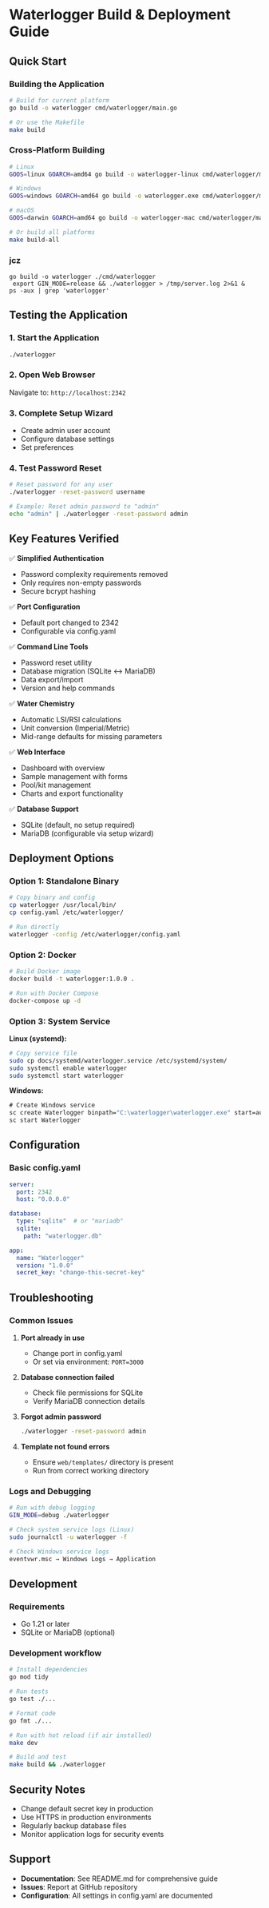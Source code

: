 # Waterlogger Build & Deployment Guide

## Quick Start

### Building the Application

```bash
# Build for current platform
go build -o waterlogger cmd/waterlogger/main.go

# Or use the Makefile
make build
```

### Cross-Platform Building

```bash
# Linux
GOOS=linux GOARCH=amd64 go build -o waterlogger-linux cmd/waterlogger/main.go

# Windows  
GOOS=windows GOARCH=amd64 go build -o waterlogger.exe cmd/waterlogger/main.go

# macOS
GOOS=darwin GOARCH=amd64 go build -o waterlogger-mac cmd/waterlogger/main.go

# Or build all platforms
make build-all
```


### jcz
```
go build -o waterlogger ./cmd/waterlogger
 export GIN_MODE=release && ./waterlogger > /tmp/server.log 2>&1 &
ps -aux | grep 'waterlogger'
```
## Testing the Application

### 1. Start the Application
```bash
./waterlogger
```

### 2. Open Web Browser
Navigate to: `http://localhost:2342`

### 3. Complete Setup Wizard
- Create admin user account
- Configure database settings  
- Set preferences

### 4. Test Password Reset
```bash
# Reset password for any user
./waterlogger -reset-password username

# Example: Reset admin password to "admin"
echo "admin" | ./waterlogger -reset-password admin
```

## Key Features Verified

✅ **Simplified Authentication**
- Password complexity requirements removed
- Only requires non-empty passwords
- Secure bcrypt hashing

✅ **Port Configuration**  
- Default port changed to 2342
- Configurable via config.yaml

✅ **Command Line Tools**
- Password reset utility
- Database migration (SQLite ↔ MariaDB)
- Data export/import
- Version and help commands

✅ **Water Chemistry**
- Automatic LSI/RSI calculations
- Unit conversion (Imperial/Metric)
- Mid-range defaults for missing parameters

✅ **Web Interface**
- Dashboard with overview
- Sample management with forms
- Pool/kit management
- Charts and export functionality

✅ **Database Support**
- SQLite (default, no setup required)
- MariaDB (configurable via setup wizard)

## Deployment Options

### Option 1: Standalone Binary
```bash
# Copy binary and config
cp waterlogger /usr/local/bin/
cp config.yaml /etc/waterlogger/

# Run directly
waterlogger -config /etc/waterlogger/config.yaml
```

### Option 2: Docker
```bash
# Build Docker image
docker build -t waterlogger:1.0.0 .

# Run with Docker Compose
docker-compose up -d
```

### Option 3: System Service

**Linux (systemd):**
```bash
# Copy service file
sudo cp docs/systemd/waterlogger.service /etc/systemd/system/
sudo systemctl enable waterlogger
sudo systemctl start waterlogger
```

**Windows:**
```cmd
# Create Windows service
sc create Waterlogger binpath="C:\waterlogger\waterlogger.exe" start=auto
sc start Waterlogger
```

## Configuration

### Basic config.yaml
```yaml
server:
  port: 2342
  host: "0.0.0.0"

database:
  type: "sqlite"  # or "mariadb"
  sqlite:
    path: "waterlogger.db"

app:
  name: "Waterlogger"
  version: "1.0.0"
  secret_key: "change-this-secret-key"
```

## Troubleshooting

### Common Issues

1. **Port already in use**
   - Change port in config.yaml
   - Or set via environment: `PORT=3000`

2. **Database connection failed**
   - Check file permissions for SQLite
   - Verify MariaDB connection details

3. **Forgot admin password**
   ```bash
   ./waterlogger -reset-password admin
   ```

4. **Template not found errors**
   - Ensure `web/templates/` directory is present
   - Run from correct working directory

### Logs and Debugging

```bash
# Run with debug logging
GIN_MODE=debug ./waterlogger

# Check system service logs (Linux)
sudo journalctl -u waterlogger -f

# Check Windows service logs
eventvwr.msc → Windows Logs → Application
```

## Development

### Requirements
- Go 1.21 or later
- SQLite or MariaDB (optional)

### Development workflow
```bash
# Install dependencies
go mod tidy

# Run tests
go test ./...

# Format code
go fmt ./...

# Run with hot reload (if air installed)
make dev

# Build and test
make build && ./waterlogger
```

## Security Notes

- Change default secret key in production
- Use HTTPS in production environments
- Regularly backup database files
- Monitor application logs for security events

## Support

- **Documentation**: See README.md for comprehensive guide
- **Issues**: Report at GitHub repository
- **Configuration**: All settings in config.yaml are documented